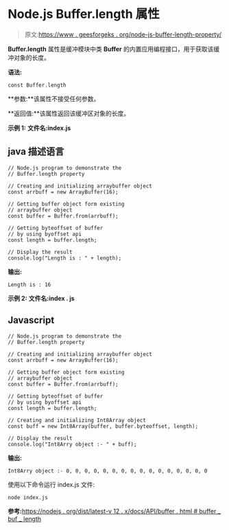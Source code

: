 # Node.js Buffer.length 属性

> 原文:[https://www . geesforgeks . org/node-js-buffer-length-property/](https://www.geeksforgeeks.org/node-js-buffer-length-property/)

**Buffer.length** 属性是缓冲模块中类 **Buffer** 的内置应用编程接口，用于获取该缓冲对象的长度。

**语法:**

```
const Buffer.length
```

**参数:**该属性不接受任何参数。

**返回值:**该属性返回该缓冲区对象的长度。

**示例 1:** **文件名:index.js**

## java 描述语言

```
// Node.js program to demonstrate the
// Buffer.length property

// Creating and initializing arraybuffer object
const arrbuff = new ArrayBuffer(16);

// Getting buffer object form existing
// arraybuffer object
const buffer = Buffer.from(arrbuff);

// Getting byteoffset of buffer
// by using byoffset api
const length = buffer.length;

// Display the result
console.log("Length is : " + length);
```

**输出:**

```
Length is : 16
```

**示例 2:** **文件名:index . js**

## Javascript

```
// Node.js program to demonstrate the
// Buffer.length property

// Creating and initializing arraybuffer object
const arrbuff = new ArrayBuffer(16);

// Getting buffer object form existing
// arraybuffer object
const buffer = Buffer.from(arrbuff);

// Getting byteoffset of buffer
// by using byoffset api
const length = buffer.length;

// Creating and initializing Int8Array object
const buff = new Int8Array(buffer, buffer.byteoffset, length);

// Display the result
console.log("Int8Arry object :- " + buff);
```

**输出:**

```
Int8Arry object :- 0, 0, 0, 0, 0, 0, 0, 0, 0, 0, 0, 0, 0, 0, 0, 0
```

使用以下命令运行 index.js 文件:

```
node index.js
```

**参考:**[https://nodejs . org/dist/latest-v 12 . x/docs/API/buffer . html # buffer _ buf _ length](https://nodejs.org/dist/latest-v12.x/docs/api/buffer.html#buffer_buf_length)